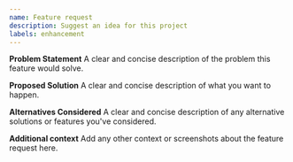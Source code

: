 ```yaml
---
name: Feature request
description: Suggest an idea for this project
labels: enhancement
---
```


**Problem Statement**
A clear and concise description of the problem this feature would solve.

**Proposed Solution**
A clear and concise description of what you want to happen.

**Alternatives Considered**
A clear and concise description of any alternative solutions or features you've considered.

**Additional context**
Add any other context or screenshots about the feature request here. 